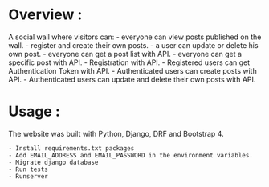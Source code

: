 # Overview :
A social wall where visitors can:
    - everyone can view posts published on the wall.
    - register and create their own posts.
    - a user can update or delete his own post.
    - everyone can get a post list with API.
    - everyone can get a specific post with API.
    - Registration with API.
    - Registered users can get Authentication Token with API.
    - Authenticated users can create posts with API.
    - Authenticated users can update and delete their own posts with API. 

# Usage :
The website was built with Python, Django, DRF and Bootstrap 4.

    - Install requirements.txt packages
    - Add EMAIL_ADDRESS and EMAIL_PASSWORD in the environment variables.
    - Migrate django database
    - Run tests
    - Runserver


  
